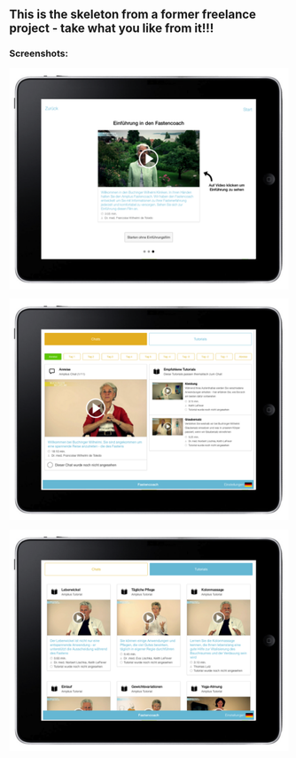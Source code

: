## This is the skeleton from a former freelance project - take what you like from it!!!

### Screenshots:

![Alt text](/app/content/screenshots/1.png)

![Alt text](/app/content/screenshots/2.png)

![Alt text](/app/content/screenshots/3.png)
